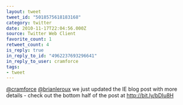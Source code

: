```yaml
---
layout: tweet
tweet_id: "5018575618183168"
category: twitter
date: 2010-11-17T22:04:56.000Z
source: Twitter Web Client
favorite_count: 1
retweet_count: 4
is_reply: true
in_reply_to_id: "4962237693296641"
in_reply_to_user: cramforce
tags:
- tweet
---
```


[@cramforce](https://twitter.com/@cramforce) [@brianleroux](https://twitter.com/@brianleroux) we just updated the IE blog post with more details - check out the bottom half of the post at http://bit.ly/bDIu8H
